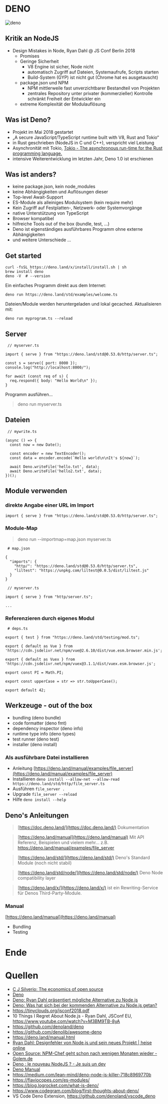 # DENO

![deno](https://denolib.github.io/animated-deno-logo/deno-circle-thunder.gif)

## Kritik an NodeJS

* Design Mistakes in Node, Ryan Dahl @ JS Conf Berlin 2018
	* Promises
	* Geringe Sicherheit
		* V8 Engine ist sicher, Node nicht
		* automatisch Zugriff auf Dateien, Systemaufrufe, Scripts starten
		* Build-System (GYP) ist nicht gut (Chrome hat es ausgetauscht)
	* package.json und NPM
		* NPM mittlerweile fast unverzichtbarer Bestandteil von Projekten
		* zentrales Repository unter privater (kommerzieller) Kontrolle schränkt Freiheit der Entwickler ein
	* extreme Komplexität der Modulauflösung

## Was ist Deno?

* Projekt im Mai 2018 gestartet 
* „A secure JavaScript/TypeScript runtime built with V8, Rust and Tokio“
* in Rust geschrieben (NodeJS in C und C++), verspricht viel Leistung
* Asynchronität mit Tokio, [Tokio - The asynchronous run-time for the Rust programming language.](https://tokio.rs/)
* intensive Weiterentwicklung im letzten Jahr, Deno 1.0 ist erschienen

## Was ist anders?

* keine package.json, kein node_modules
* keine Abhängigkeiten und Auflösungen dieser
* Top-level Await-Support
* ES-Module als alleiniges Modulsystem (kein require mehr)
* Kein Zugriff auf Festplatten-, Netzwerk- oder Systemvorgänge
* native Unterstützung von TypeScript
* Browser kompatibel
* hilfreiche Tools out of the box (bundle, test, …)
* Deno ist eigenständiges ausführbares Programm ohne externe Abhängigkeiten
* und weitere Unterschiede …

## Get started

```
curl -fsSL https://deno.land/x/install/install.sh | sh
brew install deno
deno -V  # --version
```

Ein einfaches Programm direkt aus dem Internet:

```
deno run https://deno.land/std/examples/welcome.ts
```

Dateien/Module werden heruntergeladen und lokal gecached. Aktualisieren mit:

```
deno run myprogram.ts --reload
```

## Server

```
 // myserver.ts

import { serve } from "https://deno.land/std@0.53.0/http/server.ts";

const s = serve({ port: 8000 });
console.log("http://localhost:8000/");

for await (const req of s) {
  req.respond({ body: "Hello World\n" });
}
```

Programm ausführen...

> deno run myserver.ts

## Dateien

```
 // mywrite.ts

(async () => {
  const now = new Date();

  const encoder = new TextEncoder();
  const data = encoder.encode(`Hello world\n\nIt's ${now}`);

  await Deno.writeFile('hello.txt', data);
  await Deno.writeFile('hello2.txt', data);
})();
```

## Module verwenden

### direkte Angabe einer URL im Import

```
import { serve } from "https://deno.land/std@0.53.0/http/server.ts";
```

### Module-Map

> deno run --importmap=map.json myserver.ts

```
 # map.json

{
  "imports": {
    "http/": "https://deno.land/std@0.53.0/http/server.ts",
    "liltest": "https://unpkg.com/liltest@0.0.5/dist/liltest.js"
  }
}
```

```
 // myserver.ts

import { serve } from "http/server.ts";

...
```

### Referenzieren durch eigenes Modul

```
 # deps.ts

export { test } from "https://deno.land/std/testing/mod.ts";

export { default as Vue } from 'https://cdn.jsdelivr.net/npm/vue@2.6.10/dist/vue.esm.browser.min.js';

export { default as Vuex } from 'https://cdn.jsdelivr.net/npm/vuex@3.1.1/dist/vuex.esm.browser.js';

export const PI = Math.PI;

export const upperCase = str => str.toUpperCase();

export default 42;
```

## Werkzeuge - out of the box

* bundling (deno bundle)
* code formatter (deno fmt)
* dependency inspector (deno info)
* runtime type info (deno types)
* test runner (deno test)
* installer (deno install)

### Als ausführbare Datei installieren

- Anleitung [https://deno.land/manual/examples/file_server](https://deno.land/manual/examples/file_server)
- Installieren `deno install --allow-net --allow-read https://deno.land/std/http/file_server.ts`
- Ausführen `file_server .`
- Upgrade `file_server --reload`
- Hilfe `deno install --help`

## Deno's Anleitungen

> [https://doc.deno.land/](https://doc.deno.land/) Dokumentation

> [https://deno.land/manual](https://deno.land/manual) Mit API Referenz, Beispielen und vielem mehr... z.B. https://deno.land/manual/examples/file_server

> [https://deno.land/std/](https://deno.land/std/) Deno's Standard Module (noch nicht stabil)

> [https://deno.land/std/node/](https://deno.land/std/node/) Deno Node compatibility layer

> [https://deno.land/x/](https://deno.land/x/) ist ein Rewriting-Service für Denos Third-Party-Module.

### Manual

[https://deno.land/manual](https://deno.land/manual)

- Bundling
- Testing

# Ende

#


# Quellen

* [C J Silverio: The economics of open source](https://2019.jsconf.eu/c-j-silverio/the-economics-of-open-source.html)
* [Deno](https://deno.land/)
* [Deno: Ryan Dahl präsentiert mögliche Alternative zu Node.js](https://entwickler.de/online/javascript/deno-ryan-dahl-node-579846561.html)
* [Deno: Was hat sich bei der kommenden Alternative zu Node.js getan?](https://entwickler.de/online/javascript/deno-node-alternative-579867114.html)
* https://tinyclouds.org/jsconf2018.pdf
* 10 Things I Regret About Node.js - Ryan Dahl, JSConf EU, https://www.youtube.com/watch?v=M3BM9TB-8yA
* https://github.com/denoland/deno
* https://github.com/denolib/awesome-deno
* https://deno.land/manual.html
* [Ryan Dahl: Designfehler von Node.js und sein neues Projekt | heise online](https://www.heise.de/developer/meldung/Ryan-Dahl-Designfehler-von-Node-js-und-sein-neues-Projekt-4075557.html)
* [Open Source: NPM-Chef geht schon nach wenigen Monaten wieder - Golem.de](https://www.golem.de/news/open-source-npm-chef-geht-schon-nach-wenigen-monaten-wieder-1909-144007.html)
* [Deno : le nouveau NodeJS ? - Je suis un dev](https://www.jesuisundev.com/deno-le-nouveau-nodejs/)
* [Deno Manual](https://deno.land/manual.html#goals)
* https://medium.com/lean-mind/deno-node-js-killer-718c8969770b
* https://flaviocopes.com/es-modules/
* https://blog.logrocket.com/what-is-deno/
* https://www.codegram.com/blog/first-thoughts-about-deno/
* VS Code Deno Extension, https://github.com/denoland/vscode_deno
